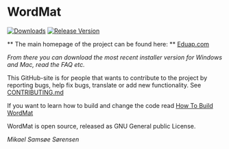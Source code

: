 # WordMat
[![Downloads](https://img.shields.io/github/downloads/Eduap-com/WordMat/total.svg?style=popout)](https://github.com/Eduap-com/WordMat/releases)
[![Release Version](https://img.shields.io/github/release/Eduap-com/WordMat)](https://github.com/Eduap-com/WordMat/releases/latest)

** The main homepage of the project can be found here: ** [Eduap.com](http://www.eduap.com)

*From there you can download the most recent installer version for Windows and Mac, read the FAQ etc.*

This GitHub-site is for people that wants to contribute to the project by reporting bugs, help fix bugs, translate or add new functionality.
See [CONTRIBUTING.md](https://github.com/Eduap-com/WordMat/blob/master/CONTRIBUTING.md)

If you want to learn how to build and change the code read [How To Build WordMat](https://github.com/Eduap-com/WordMat/blob/master/How%20to%20build%20WordMat.md)

WordMat is open source, released as GNU General public License.

*Mikael Samsøe Sørensen*

